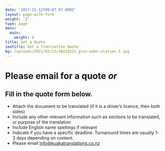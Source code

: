 ```yaml
---
date: '2017-11-12T09:07:07.000Z'
layout: page-with-form
weight: '2'
type: page
menu:
  main:
    weight: 8
title: Get a Quote
seotitle: Get a Tranlsation Quote
bg: /uploads/2021/03/15/20210221_glen-eden-station-3.jpg
---
```


# Please email for a quote *or*

## Fill in the quote form below.

* Attach the document to be translated (if it is a driver’s licence, then both sides)
* Include any other relevant information such as sections to be translated, or purpose of the translation
* Include English name spellings if relevant
* Indicate if you have a specific deadline. Turnaround times are usually 1-3 days depending on content.
* Please email [info@kuakatranslations.co.nz](mailto:info@kuakatranslations.co.nz)
